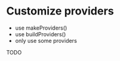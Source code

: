 # Customize providers

- use makeProviders()
- use buildProviders()
- only use some providers

TODO
